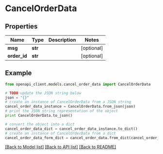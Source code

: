 # CancelOrderData


## Properties

Name | Type | Description | Notes
------------ | ------------- | ------------- | -------------
**msg** | **str** |  | [optional] 
**order_id** | **str** |  | [optional] 

## Example

```python
from openapi_client.models.cancel_order_data import CancelOrderData

# TODO update the JSON string below
json = "{}"
# create an instance of CancelOrderData from a JSON string
cancel_order_data_instance = CancelOrderData.from_json(json)
# print the JSON string representation of the object
print CancelOrderData.to_json()

# convert the object into a dict
cancel_order_data_dict = cancel_order_data_instance.to_dict()
# create an instance of CancelOrderData from a dict
cancel_order_data_form_dict = cancel_order_data.from_dict(cancel_order_data_dict)
```
[[Back to Model list]](../README.md#documentation-for-models) [[Back to API list]](../README.md#documentation-for-api-endpoints) [[Back to README]](../README.md)


